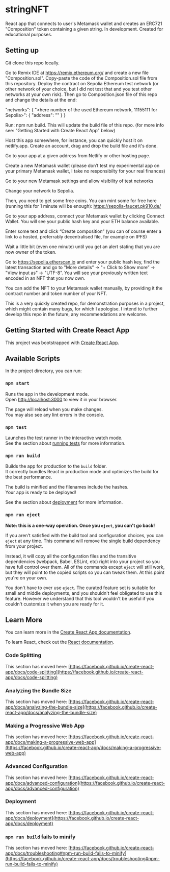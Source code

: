 # stringNFT

React app that connects to user's Metamask wallet and creates an ERC721 "Composition" token containing a given string.
In development. Created for educational purposes.

## Setting up

Git clone this repo locally.

Go to Remix IDE at https://remix.ethereum.org/ and create a new file "Composition.sol". Copy-paste the code of the Composition.sol file from this repository. Deploy the contract on Sepolia Ethereum test network (or other network of your choice, but I did not test that and you test other networks at your own risk). Then go to Composition.json file of this repo and change the details at the end:

"networks": 
{
	"<here number of the used Ethereum network, 11155111 for Sepolia>": {
		"address": "<here enter number of your newly deployed contract>" 
	}
}

Run: npm run build. This will update the build file of this repo. (for more info see: "Getting Started with Create React App" below)

Host this app somewhere, for instance, you can quickly host it on netlify.app. Create an account, drag and drop the build file and it's done.

Go to your app at a given address from Netlify or other hosting page.

Create a new Metamask wallet (please don’t test my experimental app on your primary Metamask wallet, I take no responsibilty for your real finances)

Go to your new Metamask settings and allow visibility of test networks

Change your network to Sepolia.

Then, you need to get some free coins. You can mint some for free here (running this for 1 minute will be enough):
https://sepolia-faucet.pk910.de/

Go to your app address, connect your Metamask wallet by clicking Connect Wallet. You will see your public hash key and your ETH balance available.

Enter some text and click “Create composition” (you can of course enter a link to a hosted, preferrably decentralised file, for example on IPFS)

Wait a little bit (even one minute) until you get an alert stating that you are now owner of the token.

Go to https://sepolia.etherscan.io and enter your public hash key, find the latest transaction and go to "More details” -> "+ Click to Show more” -> "View input as" -> "UTF-8”. You will see your previously written text encoded in an NFT that you now own.

You can add the NFT to your Metamask wallet manually, by providing it the contract number and token number of your NFT.

This is a very quickly created repo, for demonstration purposes in a project, which might contain many bugs, for which I apologise. I intend to further develop this repo in the future, any recommendations are welcome.

## Getting Started with Create React App

This project was bootstrapped with [Create React App](https://github.com/facebook/create-react-app).

## Available Scripts

In the project directory, you can run:

### `npm start`

Runs the app in the development mode.\
Open [http://localhost:3000](http://localhost:3000) to view it in your browser.

The page will reload when you make changes.\
You may also see any lint errors in the console.

### `npm test`

Launches the test runner in the interactive watch mode.\
See the section about [running tests](https://facebook.github.io/create-react-app/docs/running-tests) for more information.

### `npm run build`

Builds the app for production to the `build` folder.\
It correctly bundles React in production mode and optimizes the build for the best performance.

The build is minified and the filenames include the hashes.\
Your app is ready to be deployed!

See the section about [deployment](https://facebook.github.io/create-react-app/docs/deployment) for more information.

### `npm run eject`

**Note: this is a one-way operation. Once you `eject`, you can't go back!**

If you aren't satisfied with the build tool and configuration choices, you can `eject` at any time. This command will remove the single build dependency from your project.

Instead, it will copy all the configuration files and the transitive dependencies (webpack, Babel, ESLint, etc) right into your project so you have full control over them. All of the commands except `eject` will still work, but they will point to the copied scripts so you can tweak them. At this point you're on your own.

You don't have to ever use `eject`. The curated feature set is suitable for small and middle deployments, and you shouldn't feel obligated to use this feature. However we understand that this tool wouldn't be useful if you couldn't customize it when you are ready for it.

## Learn More

You can learn more in the [Create React App documentation](https://facebook.github.io/create-react-app/docs/getting-started).

To learn React, check out the [React documentation](https://reactjs.org/).

### Code Splitting

This section has moved here: [https://facebook.github.io/create-react-app/docs/code-splitting](https://facebook.github.io/create-react-app/docs/code-splitting)

### Analyzing the Bundle Size

This section has moved here: [https://facebook.github.io/create-react-app/docs/analyzing-the-bundle-size](https://facebook.github.io/create-react-app/docs/analyzing-the-bundle-size)

### Making a Progressive Web App

This section has moved here: [https://facebook.github.io/create-react-app/docs/making-a-progressive-web-app](https://facebook.github.io/create-react-app/docs/making-a-progressive-web-app)

### Advanced Configuration

This section has moved here: [https://facebook.github.io/create-react-app/docs/advanced-configuration](https://facebook.github.io/create-react-app/docs/advanced-configuration)

### Deployment

This section has moved here: [https://facebook.github.io/create-react-app/docs/deployment](https://facebook.github.io/create-react-app/docs/deployment)

### `npm run build` fails to minify

This section has moved here: [https://facebook.github.io/create-react-app/docs/troubleshooting#npm-run-build-fails-to-minify](https://facebook.github.io/create-react-app/docs/troubleshooting#npm-run-build-fails-to-minify)
